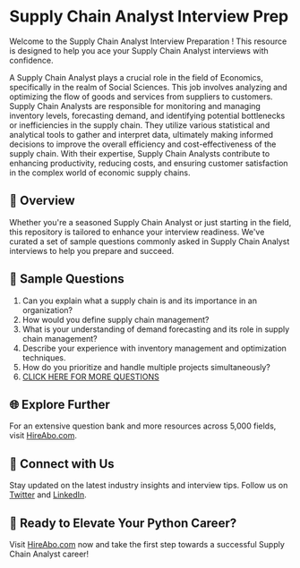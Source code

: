 # Supply Chain Analyst Interview Prep

Welcome to the Supply Chain Analyst Interview Preparation ! This resource is designed to help you ace your Supply Chain Analyst interviews with confidence.

A Supply Chain Analyst plays a crucial role in the field of Economics, specifically in the realm of Social Sciences. This job involves analyzing and optimizing the flow of goods and services from suppliers to customers. Supply Chain Analysts are responsible for monitoring and managing inventory levels, forecasting demand, and identifying potential bottlenecks or inefficiencies in the supply chain. They utilize various statistical and analytical tools to gather and interpret data, ultimately making informed decisions to improve the overall efficiency and cost-effectiveness of the supply chain. With their expertise, Supply Chain Analysts contribute to enhancing productivity, reducing costs, and ensuring customer satisfaction in the complex world of economic supply chains.

## 🚀 Overview

Whether you're a seasoned Supply Chain Analyst or just starting in the field, this repository is tailored to enhance your interview readiness. We've curated a set of sample questions commonly asked in Supply Chain Analyst interviews to help you prepare and succeed.

## 📝 Sample Questions

1. Can you explain what a supply chain is and its importance in an organization?
2. How would you define supply chain management?
3. What is your understanding of demand forecasting and its role in supply chain management?
4. Describe your experience with inventory management and optimization techniques.
5. How do you prioritize and handle multiple projects simultaneously?
6. [CLICK HERE FOR MORE QUESTIONS](https://hireabo.com/job/7_4_22/Supply%20Chain%20Analyst)

## 🌐 Explore Further

For an extensive question bank and more resources across 5,000 fields, visit [HireAbo.com](https://www.hireabo.com).

## 📱 Connect with Us

Stay updated on the latest industry insights and interview tips. Follow us on [Twitter](https://twitter.com/hireabo) and [LinkedIn](https://www.linkedin.com/in/hire-abo-3609972a8/).

## 🚀 Ready to Elevate Your Python Career?

Visit [HireAbo.com](https://www.hireabo.com) now and take the first step towards a successful Supply Chain Analyst career!